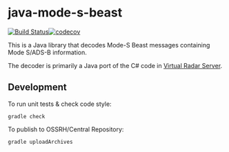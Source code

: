 # java-mode-s-beast

[![Build Status](https://travis-ci.org/wiseman/java-mode-s-beast.svg?branch=master)](https://travis-ci.org/wiseman/java-mode-s-beast)[![codecov](https://codecov.io/gh/wiseman/java-mode-s-beast/branch/master/graph/badge.svg)](https://codecov.io/gh/wiseman/java-mode-s-beast)


This is a Java library that decodes Mode-S Beast messages containing
Mode S/ADS-B information.

The decoder is primarily a Java port of the C# code in
[Virtual Radar Server](http://www.virtualradarserver.co.uk/).

## Development

To run unit tests & check code style:

```
gradle check
```

To publish to OSSRH/Central Repository:

```
gradle uploadArchives
```
